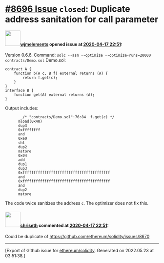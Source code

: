 # [\#8696 Issue](https://github.com/ethereum/solidity/issues/8696) `closed`: Duplicate address sanitation for call parameter

#### <img src="https://avatars.githubusercontent.com/u/799573?v=4" width="50">[wjmelements](https://github.com/wjmelements) opened issue at [2020-04-17 22:51](https://github.com/ethereum/solidity/issues/8696):

Version 0.6.6.
Command: `solc --asm --optimize --optimize-runs=20000 contracts/Demo.sol`
Demo.sol:
```
contract A {
    function b(A c, B f) external returns (A) {
        return f.get(c);
    }
}
interface B {
    function get(A) external returns (A);
}
```

Output includes:
```
        /* "contracts/Demo.sol":76:84  f.get(c) */
      mload(0x40)
      dup3
      0xffffffff
      and
      0xe0
      shl
      dup2
      mstore
      0x04
      add
      dup1
      dup3
      0xffffffffffffffffffffffffffffffffffffffff
      and
      0xffffffffffffffffffffffffffffffffffffffff
      and
      dup2
      mstore
```

The code twice sanitizes the address `c`. The optimizer does not fix this.

#### <img src="https://avatars.githubusercontent.com/u/9073706?v=4" width="50">[chriseth](https://github.com/chriseth) commented at [2020-04-17 22:51](https://github.com/ethereum/solidity/issues/8696#issuecomment-616547316):

Could be duplicate of https://github.com/ethereum/solidity/issues/8670


-------------------------------------------------------------------------------



[Export of Github issue for [ethereum/solidity](https://github.com/ethereum/solidity). Generated on 2022.05.23 at 03:51:38.]
